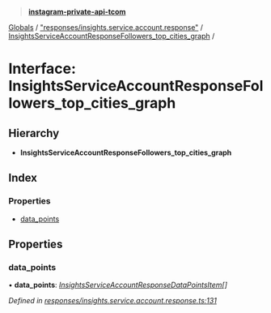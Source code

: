 > **[instagram-private-api-tcom](../README.md)**

[Globals](../README.md) / ["responses/insights.service.account.response"](../modules/_responses_insights_service_account_response_.md) / [InsightsServiceAccountResponseFollowers_top_cities_graph](_responses_insights_service_account_response_.insightsserviceaccountresponsefollowers_top_cities_graph.md) /

# Interface: InsightsServiceAccountResponseFollowers_top_cities_graph

## Hierarchy

* **InsightsServiceAccountResponseFollowers_top_cities_graph**

## Index

### Properties

* [data_points](_responses_insights_service_account_response_.insightsserviceaccountresponsefollowers_top_cities_graph.md#data_points)

## Properties

###  data_points

• **data_points**: *[InsightsServiceAccountResponseDataPointsItem](_responses_insights_service_account_response_.insightsserviceaccountresponsedatapointsitem.md)[]*

*Defined in [responses/insights.service.account.response.ts:131](https://github.com/cuonglnhust/instagram-private-api-tcom/blob/3e16058/src/responses/insights.service.account.response.ts#L131)*